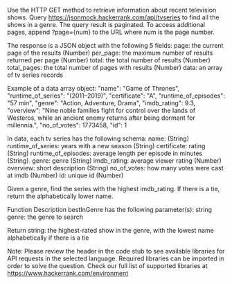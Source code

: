 Use the HTTP GET method to retrieve information about recent television shows. Query https://jsonmock.hackerrank.com/api/tvseries to find all the shows in a genre. The query result is paginated. To access additional pages, append ?page={num} to the URL where num is the page number.

The response is a JSON object with the following 5 fields:
page: the current page of the results (Number)
per_page: the maximum number of results returned per page (Number)
total: the total number of results (Number)
total_pages: the total number of pages with results (Number)
data: an array of tv series records

Example of a data  array object:
    "name": "Game of Thrones",
    "runtime_of_series": "(2011–2019)",
    "certificate": "A",
    "runtime_of_episodes": "57 min",
    "genre": "Action, Adventure, Drama",
    "imdb_rating": 9.3,
    "overview": "Nine noble families fight for control over the lands of Westeros, while an ancient enemy returns after being dormant for millennia.",
    "no_of_votes": 1773458,
    "id": 1


In data, each tv series has the following schema:
name: (String)
runtime_of_series: years with a new season (String)
certificate: rating (String)
runtime_of_episodes: average length per episode in minutes (String).
genre: genre (String)
imdb_rating: average viewer rating (Number)
overview: short description (String)
no_of_votes: how many votes were cast at imdb (Number)
id: unique id (Number) 

Given a genre, find the series with the highest imdb_rating. If there is a tie, return the alphabetically lower name.

Function Description
bestInGenre has the following parameter(s):
    string genre: the genre to search

Return
string: the highest-rated show in the genre, with the lowest name alphabetically if there is a tie

Note: Please review the header in the code stub to see available libraries for API requests in the selected language. Required libraries can be imported in order to solve the question. Check our full list of supported libraries at https://www.hackerrank.com/environment
